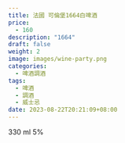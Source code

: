 ```yaml
---
title: 法國 可倫堡1664白啤酒
price:
  - 160
description: "1664"
draft: false
weight: 2
image: images/wine-party.png
categories:
  - 啤酒調酒
tags:
  - 啤酒
  - 調酒
  - 威士忌
date: 2023-08-22T20:21:09+08:00
---
```

 330 ml 5%